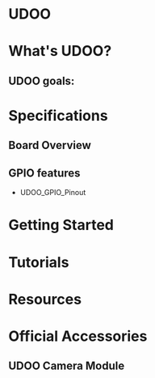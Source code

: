 # UDOO
# What's UDOO?
## UDOO goals:
# Specifications
## Board Overview
## GPIO features
* UDOO_GPIO_Pinout
# Getting Started
# Tutorials
# Resources
# Official Accessories
## UDOO Camera Module
